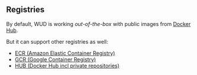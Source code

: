 ## Registries

By default, WUD is working _out-of-the-box_ with public images from [Docker Hub](https://hub.docker.com/).

But it can support other registries as well:
- [ECR (Amazon Elastic Container Registry)](registries/ecr/)
- [GCR (Google Container Registry)](registries/gcr/)
- [HUB (Docker Hub incl private repositories)](registries/hub/)